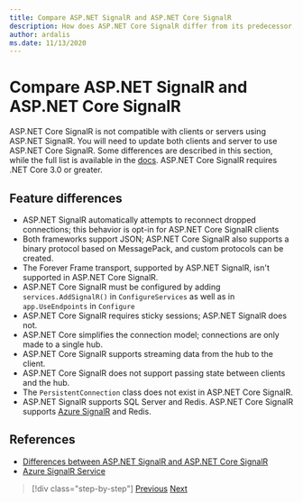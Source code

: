 ```yaml
---
title: Compare ASP.NET SignalR and ASP.NET Core SignalR
description: How does ASP.NET Core SignalR differ from its predecessor, ASP.NET SignalR?
author: ardalis
ms.date: 11/13/2020
---
```


# Compare ASP.NET SignalR and ASP.NET Core SignalR

ASP.NET Core SignalR is not compatible with clients or servers using ASP.NET SignalR. You will need to update both clients and server to use ASP.NET Core SignalR. Some differences are described in this section, while the full list is available in the [docs](https://docs.microsoft.com/aspnet/core/signalr/version-differences). ASP.NET Core SignalR requires .NET Core 3.0 or greater.

## Feature differences

- ASP.NET SignalR automatically attempts to reconnect dropped connections; this behavior is opt-in for ASP.NET Core SignalR clients
- Both frameworks support JSON; ASP.NET Core SignalR also supports a binary protocol based on MessagePack, and custom protocols can be created.
- The Forever Frame transport, supported by ASP.NET SignalR, isn't supported in ASP.NET Core SignalR.
- ASP.NET Core SignalR must be configured by adding `services.AddSignalR()` in `ConfigureServices` as well as in `app.UseEndpoints` in `Configure`
- ASP.NET Core SignalR requires sticky sessions; ASP.NET SignalR does not.
- ASP.NET Core simplifies the connection model; connections are only made to a single hub.
- ASP.NET Core SignalR supports streaming data from the hub to the client.
- ASP.NET Core SignalR does not support passing state between clients and the hub.
- The `PersistentConnection` class does not exist in ASP.NET Core SignalR.
- ASP.NET SignalR supports SQL Server and Redis. ASP.NET Core SignalR supports [Azure SignalR](https://docs.microsoft.com/azure/azure-signalr/) and Redis.

## References

- [Differences between ASP.NET SignalR and ASP.NET Core SignalR](https://docs.microsoft.com/aspnet/core/signalr/version-differences)
- [Azure SignalR Service](https://docs.microsoft.com/azure/azure-signalr/)

>[!div class="step-by-step"]
>[Previous](razor-differences.md)
>[Next](testing-differences.md)

